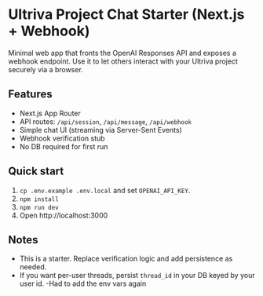 # Ultriva Project Chat Starter (Next.js + Webhook)

Minimal web app that fronts the OpenAI Responses API and exposes a webhook endpoint.
Use it to let others interact with your Ultriva project securely via a browser.

## Features
- Next.js App Router
- API routes: `/api/session`, `/api/message`, `/api/webhook`
- Simple chat UI (streaming via Server-Sent Events)
- Webhook verification stub
- No DB required for first run

## Quick start
1. `cp .env.example .env.local` and set `OPENAI_API_KEY`.
2. `npm install`
3. `npm run dev`
4. Open http://localhost:3000

## Notes
- This is a starter. Replace verification logic and add persistence as needed.
- If you want per-user threads, persist `thread_id` in your DB keyed by your user id.
-Had to add the env vars again